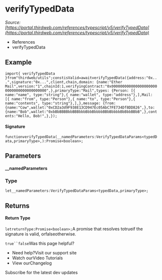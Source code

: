 # verifyTypedData

*Source: [https://portal.thirdweb.com/references/typescript/v5/verifyTypedData](https://portal.thirdweb.com/references/typescript/v5/verifyTypedData)*

* References
* verifyTypedData

## Example

`import{ verifyTypedData }from"thirdweb/utils";constisValid=awaitverifyTypedData({address:"0x...",signature:"0x...",client,chain,domain: {name:"Ether Mail",version:"1",chainId:1,verifyingContract:"0x0000000000000000000000000000000000000000",},primaryType:"Mail",types: {Person: [{ name:"name", type:"string"},{ name:"wallet", type:"address"},],Mail: [{ name:"from", type:"Person"},{ name:"to", type:"Person"},{ name:"contents", type:"string"},],},message: {from: {name:"Cow",wallet:"0xCD2a3d9F938E13CD947Ec05AbC7FE734Df8DD826",},to: {name:"Bob",wallet:"0xbBbBBBBbbBBBbbbBbbBbbbbBBbBbbbbBbBbbBBbB",},contents:"Hello, Bob!",},});`
#### Signature

`functionverifyTypedData(__namedParameters:VerifyTypedDataParams<typedData,primaryType>,):Promise<boolean>;`
## Parameters

#### __namedParameters

### Type

`let__namedParameters:VerifyTypedDataParams<typedData,primaryType>;`
## Returns

#### Return Type

`letreturnType:Promise<boolean>;`A promise that resolves totrueif the signature is valid, orfalseotherwise.

`true``false`Was this page helpful?

* Need help?Visit our support site
* Watch ourVideo Tutorials
* View ourChangelog

Subscribe for the latest dev updates

